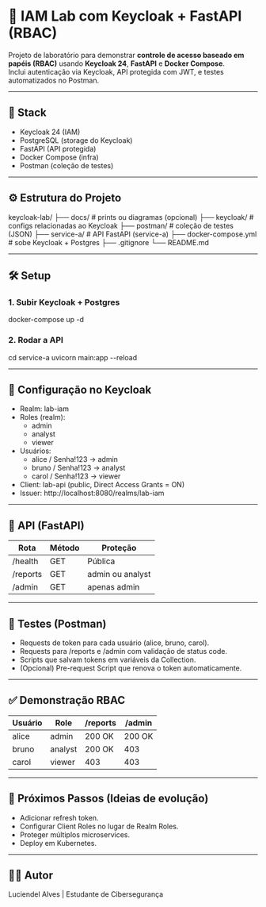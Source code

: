 # 🔐 IAM Lab com Keycloak + FastAPI (RBAC)

Projeto de laboratório para demonstrar **controle de acesso baseado em papéis (RBAC)** usando **Keycloak 24**, **FastAPI** e **Docker Compose**.  
Inclui autenticação via Keycloak, API protegida com JWT, e testes automatizados no Postman.

---

## 🚀 Stack
- Keycloak 24 (IAM)
- PostgreSQL (storage do Keycloak)
- FastAPI (API protegida)
- Docker Compose (infra)
- Postman (coleção de testes)

---

## ⚙️ Estrutura do Projeto
keycloak-lab/
├── docs/              # prints ou diagramas (opcional)
├── keycloak/          # configs relacionadas ao Keycloak
├── postman/           # coleção de testes (JSON)
├── service-a/         # API FastAPI (service-a)
├── docker-compose.yml # sobe Keycloak + Postgres
├── .gitignore
└── README.md

---

## 🛠️ Setup

### 1. Subir Keycloak + Postgres
docker-compose up -d

### 2. Rodar a API
cd service-a
uvicorn main:app --reload

---

## 🔑 Configuração no Keycloak
- Realm: lab-iam
- Roles (realm):  
  - admin  
  - analyst  
  - viewer  
- Usuários:
  - alice / Senha!123 → admin
  - bruno / Senha!123 → analyst
  - carol / Senha!123 → viewer
- Client: lab-api (public, Direct Access Grants = ON)
- Issuer: http://localhost:8080/realms/lab-iam

---

## 📡 API (FastAPI)
Rota       | Método | Proteção
-----------|--------|----------------------
/health    | GET    | Pública
/reports   | GET    | admin ou analyst
/admin     | GET    | apenas admin

---

## 🧪 Testes (Postman)
- Requests de token para cada usuário (alice, bruno, carol).  
- Requests para /reports e /admin com validação de status code.  
- Scripts que salvam tokens em variáveis da Collection.  
- (Opcional) Pre-request Script que renova o token automaticamente.

---

## ✅ Demonstração RBAC
Usuário | Role    | /reports | /admin
--------|---------|----------|-------
alice   | admin   | 200 OK   | 200 OK
bruno   | analyst | 200 OK   | 403
carol   | viewer  | 403      | 403

---

## 📌 Próximos Passos (Ideias de evolução)
- Adicionar refresh token.  
- Configurar Client Roles no lugar de Realm Roles.  
- Proteger múltiplos microservices.  
- Deploy em Kubernetes.

---

## 👨‍💻 Autor
Luciendel Alves | Estudante de Cibersegurança  
